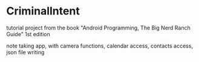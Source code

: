 # CriminalIntent

tutorial project from the book "Android Programming, The Big Nerd Ranch Guide" 1st edition

note taking app, with camera functions, calendar access, contacts access, json file writing 
